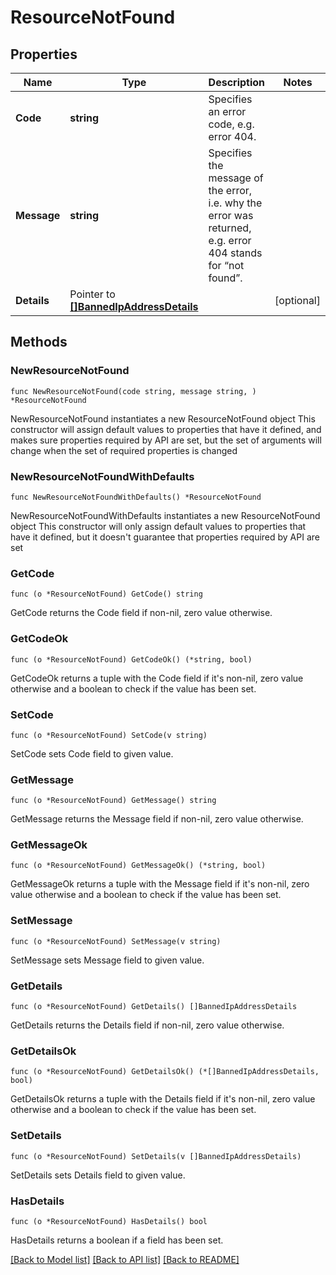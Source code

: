 # ResourceNotFound

## Properties

Name | Type | Description | Notes
------------ | ------------- | ------------- | -------------
**Code** | **string** | Specifies an error code, e.g. error 404. | 
**Message** | **string** | Specifies the message of the error, i.e. why the error was returned, e.g. error 404 stands for “not found”. | 
**Details** | Pointer to [**[]BannedIpAddressDetails**](BannedIpAddressDetails.md) |  | [optional] 

## Methods

### NewResourceNotFound

`func NewResourceNotFound(code string, message string, ) *ResourceNotFound`

NewResourceNotFound instantiates a new ResourceNotFound object
This constructor will assign default values to properties that have it defined,
and makes sure properties required by API are set, but the set of arguments
will change when the set of required properties is changed

### NewResourceNotFoundWithDefaults

`func NewResourceNotFoundWithDefaults() *ResourceNotFound`

NewResourceNotFoundWithDefaults instantiates a new ResourceNotFound object
This constructor will only assign default values to properties that have it defined,
but it doesn't guarantee that properties required by API are set

### GetCode

`func (o *ResourceNotFound) GetCode() string`

GetCode returns the Code field if non-nil, zero value otherwise.

### GetCodeOk

`func (o *ResourceNotFound) GetCodeOk() (*string, bool)`

GetCodeOk returns a tuple with the Code field if it's non-nil, zero value otherwise
and a boolean to check if the value has been set.

### SetCode

`func (o *ResourceNotFound) SetCode(v string)`

SetCode sets Code field to given value.


### GetMessage

`func (o *ResourceNotFound) GetMessage() string`

GetMessage returns the Message field if non-nil, zero value otherwise.

### GetMessageOk

`func (o *ResourceNotFound) GetMessageOk() (*string, bool)`

GetMessageOk returns a tuple with the Message field if it's non-nil, zero value otherwise
and a boolean to check if the value has been set.

### SetMessage

`func (o *ResourceNotFound) SetMessage(v string)`

SetMessage sets Message field to given value.


### GetDetails

`func (o *ResourceNotFound) GetDetails() []BannedIpAddressDetails`

GetDetails returns the Details field if non-nil, zero value otherwise.

### GetDetailsOk

`func (o *ResourceNotFound) GetDetailsOk() (*[]BannedIpAddressDetails, bool)`

GetDetailsOk returns a tuple with the Details field if it's non-nil, zero value otherwise
and a boolean to check if the value has been set.

### SetDetails

`func (o *ResourceNotFound) SetDetails(v []BannedIpAddressDetails)`

SetDetails sets Details field to given value.

### HasDetails

`func (o *ResourceNotFound) HasDetails() bool`

HasDetails returns a boolean if a field has been set.


[[Back to Model list]](../README.md#documentation-for-models) [[Back to API list]](../README.md#documentation-for-api-endpoints) [[Back to README]](../README.md)


